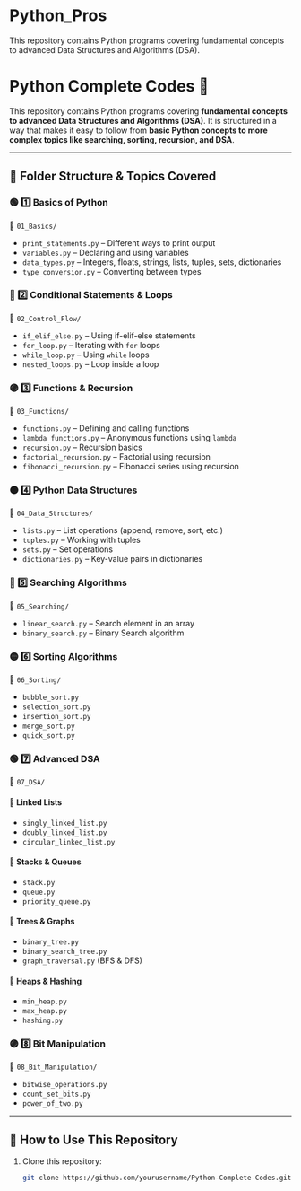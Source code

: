 # Python_Pros
This repository contains Python programs covering fundamental concepts to advanced Data Structures and Algorithms (DSA).
# Python Complete Codes 🚀

This repository contains Python programs covering **fundamental concepts to advanced Data Structures and Algorithms (DSA)**. It is structured in a way that makes it easy to follow from **basic Python concepts to more complex topics like searching, sorting, recursion, and DSA**.

---

## 📌 **Folder Structure & Topics Covered**

### 🟢 1️⃣ Basics of Python
📂 `01_Basics/`
- `print_statements.py` – Different ways to print output
- `variables.py` – Declaring and using variables
- `data_types.py` – Integers, floats, strings, lists, tuples, sets, dictionaries
- `type_conversion.py` – Converting between types

### 🔵 2️⃣ Conditional Statements & Loops
📂 `02_Control_Flow/`
- `if_elif_else.py` – Using if-elif-else statements
- `for_loop.py` – Iterating with `for` loops
- `while_loop.py` – Using `while` loops
- `nested_loops.py` – Loop inside a loop

### 🟣 3️⃣ Functions & Recursion
📂 `03_Functions/`
- `functions.py` – Defining and calling functions
- `lambda_functions.py` – Anonymous functions using `lambda`
- `recursion.py` – Recursion basics
- `factorial_recursion.py` – Factorial using recursion
- `fibonacci_recursion.py` – Fibonacci series using recursion

### 🟠 4️⃣ Python Data Structures
📂 `04_Data_Structures/`
- `lists.py` – List operations (append, remove, sort, etc.)
- `tuples.py` – Working with tuples
- `sets.py` – Set operations
- `dictionaries.py` – Key-value pairs in dictionaries

### 🔴 5️⃣ Searching Algorithms
📂 `05_Searching/`
- `linear_search.py` – Search element in an array
- `binary_search.py` – Binary Search algorithm

### 🟡 6️⃣ Sorting Algorithms
📂 `06_Sorting/`
- `bubble_sort.py`
- `selection_sort.py`
- `insertion_sort.py`
- `merge_sort.py`
- `quick_sort.py`

### 🟢 7️⃣ Advanced DSA
📂 `07_DSA/`

#### 🔹 **Linked Lists**
- `singly_linked_list.py`
- `doubly_linked_list.py`
- `circular_linked_list.py`

#### 🔹 **Stacks & Queues**
- `stack.py`
- `queue.py`
- `priority_queue.py`

#### 🔹 **Trees & Graphs**
- `binary_tree.py`
- `binary_search_tree.py`
- `graph_traversal.py` (BFS & DFS)

#### 🔹 **Heaps & Hashing**
- `min_heap.py`
- `max_heap.py`
- `hashing.py`

### 🟣 8️⃣ Bit Manipulation
📂 `08_Bit_Manipulation/`
- `bitwise_operations.py`
- `count_set_bits.py`
- `power_of_two.py`

---

## 🚀 **How to Use This Repository**
1. Clone this repository:
   ```bash
   git clone https://github.com/yourusername/Python-Complete-Codes.git
